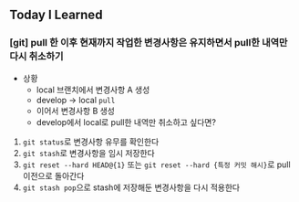## Today I Learned

### [git] pull 한 이후 현재까지 작업한 변경사항은 유지하면서 pull한 내역만 다시 취소하기

- 상황
  - local 브랜치에서 변경사항 A 생성
  - develop -> local `pull`
  - 이어서 변경사항 B 생성
  - develop에서 local로 pull한 내역만 취소하고 싶다면?

1. `git status`로 변경사항 유무를 확인한다
2. `git stash`로 변경사항을 임시 저장한다
3. `git reset --hard HEAD@{1}` 또는 `git reset --hard {특정 커밋 해시}`로 pull 이전으로 돌아간다
4. `git stash pop`으로 stash에 저장해둔 변경사항을 다시 적용한다
